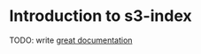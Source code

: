 # Introduction to s3-index

TODO: write [great documentation](http://jacobian.org/writing/what-to-write/)
